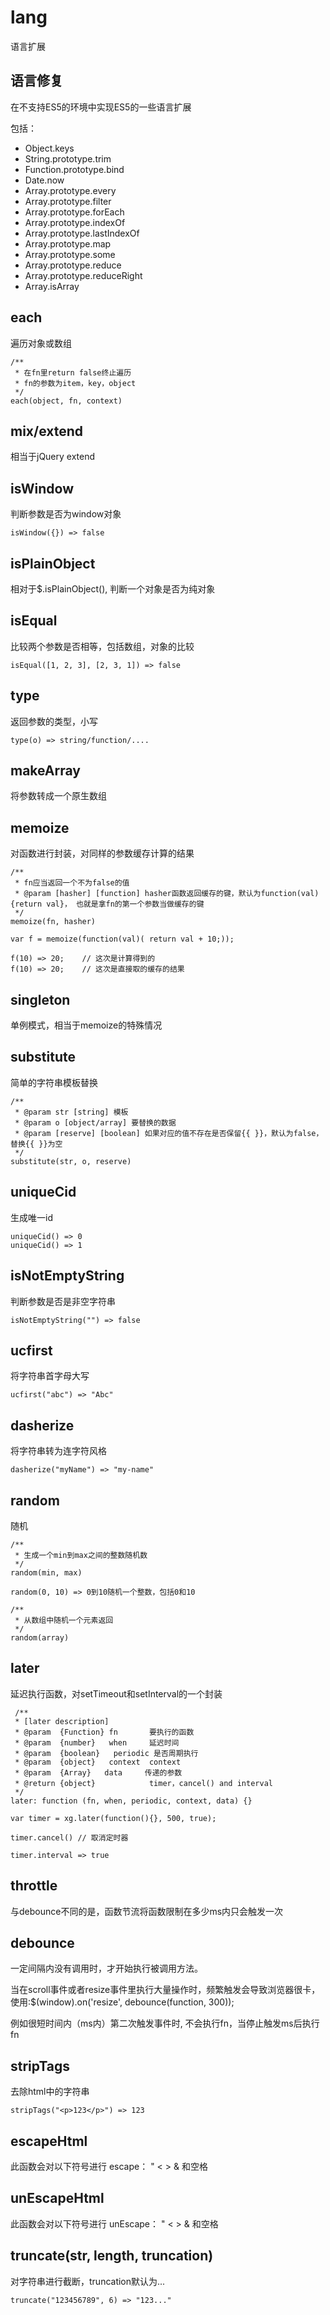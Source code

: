# lang

语言扩展

## 语言修复

在不支持ES5的环境中实现ES5的一些语言扩展

包括：

* Object.keys
* String.prototype.trim
* Function.prototype.bind
* Date.now
* Array.prototype.every
* Array.prototype.filter
* Array.prototype.forEach
* Array.prototype.indexOf
* Array.prototype.lastIndexOf
* Array.prototype.map
* Array.prototype.some
* Array.prototype.reduce
* Array.prototype.reduceRight
* Array.isArray

## each

遍历对象或数组

    /**
     * 在fn里return false终止遍历
     * fn的参数为item，key，object
     */
    each(object, fn, context)

## mix/extend

相当于jQuery extend

## isWindow

判断参数是否为window对象

    isWindow({}) => false

## isPlainObject

相对于$.isPlainObject(), 判断一个对象是否为纯对象

## isEqual

比较两个参数是否相等，包括数组，对象的比较

    isEqual([1, 2, 3], [2, 3, 1]) => false

## type

返回参数的类型，小写

    type(o) => string/function/....

## makeArray

将参数转成一个原生数组

## memoize

对函数进行封装，对同样的参数缓存计算的结果

    /**
     * fn应当返回一个不为false的值
     * @param [hasher] [function] hasher函数返回缓存的键，默认为function(val) {return val}， 也就是拿fn的第一个参数当做缓存的键
     */
    memoize(fn, hasher)

    var f = memoize(function(val)( return val + 10;));

    f(10) => 20;    // 这次是计算得到的
    f(10) => 20;    // 这次是直接取的缓存的结果

## singleton

单例模式，相当于memoize的特殊情况

## substitute

简单的字符串模板替换

    /**
     * @param str [string] 模板
     * @param o [object/array] 要替换的数据
     * @param [reserve] [boolean] 如果对应的值不存在是否保留{{ }}，默认为false，替换{{ }}为空
     */
    substitute(str, o, reserve)

## uniqueCid

生成唯一id

    uniqueCid() => 0
    uniqueCid() => 1

## isNotEmptyString

判断参数是否是非空字符串

    isNotEmptyString("") => false

## ucfirst

将字符串首字母大写

    ucfirst("abc") => "Abc"

## dasherize

将字符串转为连字符风格

    dasherize("myName") => "my-name"

## random

随机

    /**
     * 生成一个min到max之间的整数随机数
     */
    random(min, max)

    random(0, 10) => 0到10随机一个整数，包括0和10

    /**
     * 从数组中随机一个元素返回
     */
    random(array)

## later

延迟执行函数，对setTimeout和setInterval的一个封装

     /**
     * [later description]
     * @param  {Function} fn       要执行的函数
     * @param  {number}   when     延迟时间
     * @param  {boolean}   periodic 是否周期执行
     * @param  {object}   context  context
     * @param  {Array}   data     传递的参数
     * @return {object}            timer，cancel() and interval
     */
    later: function (fn, when, periodic, context, data) {}

    var timer = xg.later(function(){}, 500, true);

    timer.cancel() // 取消定时器

    timer.interval => true

## throttle

与debounce不同的是，函数节流将函数限制在多少ms内只会触发一次

## debounce

一定间隔内没有调用时，才开始执行被调用方法。

当在scroll事件或者resize事件里执行大量操作时，频繁触发会导致浏览器很卡，使用:$(window).on('resize', debounce(function, 300));

例如很短时间内（ms内）第二次触发事件时, 不会执行fn，当停止触发ms后执行fn

## stripTags

去除html中的字符串

    stripTags("<p>123</p>") => 123

## escapeHtml

此函数会对以下符号进行 escape： " < > & 和空格

## unEscapeHtml

此函数会对以下符号进行 unEscape： " < > & 和空格

## truncate(str, length, truncation)

对字符串进行截断，truncation默认为...

    truncate("123456789", 6) => "123..."